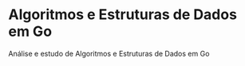 # Algoritmos e Estruturas de Dados em Go

Análise e estudo de Algoritmos e Estruturas de Dados em Go